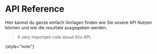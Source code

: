 # API Reference

Hier kannst du ganze einfach Vorlagen finden wie Sie unsere API Nutzen können und wie die resultate ausgegeben werden.

> A very important note about this API.
> 
{style="note"}
<api-doc openapi-path="./../openapi.yaml">

</api-doc>
<!-- Use the <api-doc> element to generate the documentation for a few specific endpoints and methods with the same tag 
or <api-endpoint> element to generate the documentation for a specific endpoint and method.
See the subsections here for specific examples. -->